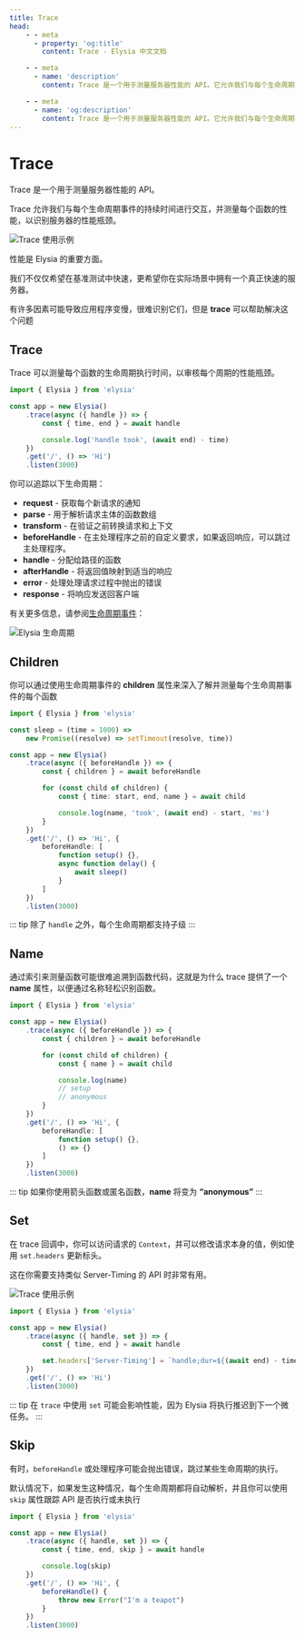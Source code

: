 ```yaml
---
title: Trace
head:
    - - meta
      - property: 'og:title'
        content: Trace - Elysia 中文文档

    - - meta
      - name: 'description'
        content: Trace 是一个用于测量服务器性能的 API。它允许我们与每个生命周期事件的持续时间进行交互，并测量每个函数的性能，以识别服务器的性能瓶颈。

    - - meta
      - name: 'og:description'
        content: Trace 是一个用于测量服务器性能的 API。它允许我们与每个生命周期事件的持续时间进行交互，并测量每个函数的性能，以识别服务器的性能瓶颈。
---
```


# Trace

Trace 是一个用于测量服务器性能的 API。

Trace 允许我们与每个生命周期事件的持续时间进行交互，并测量每个函数的性能，以识别服务器的性能瓶颈。

![Trace 使用示例](/assets/trace.webp)

性能是 Elysia 的重要方面。

我们不仅仅希望在基准测试中快速，更希望你在实际场景中拥有一个真正快速的服务器。

有许多因素可能导致应用程序变慢，很难识别它们，但是 **trace** 可以帮助解决这个问题

## Trace

Trace 可以测量每个函数的生命周期执行时间，以审核每个周期的性能瓶颈。

```ts twoslash
import { Elysia } from 'elysia'

const app = new Elysia()
    .trace(async ({ handle }) => {
        const { time, end } = await handle

        console.log('handle took', (await end) - time)
    })
    .get('/', () => 'Hi')
    .listen(3000)
```

你可以追踪以下生命周期：

-   **request** - 获取每个新请求的通知
-   **parse** - 用于解析请求主体的函数数组
-   **transform** - 在验证之前转换请求和上下文
-   **beforeHandle** - 在主处理程序之前的自定义要求，如果返回响应，可以跳过主处理程序。
-   **handle** - 分配给路径的函数
-   **afterHandle** - 将返回值映射到适当的响应
-   **error** - 处理处理请求过程中抛出的错误
-   **response** - 将响应发送回客户端

有关更多信息，请参阅[生命周期事件](/essential/life-cycle#events)：

![Elysia 生命周期](/assets/lifecycle.webp)

## Children

你可以通过使用生命周期事件的 **children** 属性来深入了解并测量每个生命周期事件的每个函数

```ts twoslash
import { Elysia } from 'elysia'

const sleep = (time = 1000) =>
    new Promise((resolve) => setTimeout(resolve, time))

const app = new Elysia()
    .trace(async ({ beforeHandle }) => {
        const { children } = await beforeHandle

        for (const child of children) {
            const { time: start, end, name } = await child

            console.log(name, 'took', (await end) - start, 'ms')
        }
    })
    .get('/', () => 'Hi', {
        beforeHandle: [
            function setup() {},
            async function delay() {
                await sleep()
            }
        ]
    })
    .listen(3000)
```

::: tip
除了 `handle` 之外，每个生命周期都支持子级
:::

## Name

通过索引来测量函数可能很难追溯到函数代码，这就是为什么 trace 提供了一个 **name** 属性，以便通过名称轻松识别函数。

```ts twoslash
import { Elysia } from 'elysia'

const app = new Elysia()
	.trace(async ({ beforeHandle }) => {
        const { children } = await beforeHandle

		for (const child of children) {
			const { name } = await child

			console.log(name)
            // setup
            // anonymous
		}
	})
	.get('/', () => 'Hi', {
		beforeHandle: [
			function setup() {},
			() => {}
		]
	})
	.listen(3000)
```

::: tip
如果你使用箭头函数或匿名函数，**name** 将变为 **“anonymous”**
:::

## Set

在 trace 回调中，你可以访问请求的 `Context`，并可以修改请求本身的值，例如使用 `set.headers` 更新标头。

这在你需要支持类似 Server-Timing 的 API 时非常有用。

![Trace 使用示例](/assets/server-timing.webp)

```ts twoslash
import { Elysia } from 'elysia'

const app = new Elysia()
    .trace(async ({ handle, set }) => {
        const { time, end } = await handle

        set.headers['Server-Timing'] = `handle;dur=${(await end) - time}`
    })
    .get('/', () => 'Hi')
    .listen(3000)
```

::: tip
在 `trace` 中使用 `set` 可能会影响性能，因为 Elysia 将执行推迟到下一个微任务。
:::

## Skip

有时，`beforeHandle` 或处理程序可能会抛出错误，跳过某些生命周期的执行。

默认情况下，如果发生这种情况，每个生命周期都将自动解析，并且你可以使用 `skip` 属性跟踪 API 是否执行或未执行

```ts twoslash
import { Elysia } from 'elysia'

const app = new Elysia()
    .trace(async ({ handle, set }) => {
        const { time, end, skip } = await handle

        console.log(skip)
    })
    .get('/', () => 'Hi', {
        beforeHandle() {
            throw new Error("I'm a teapot")
        }
    })
    .listen(3000)
```
